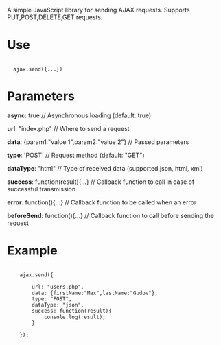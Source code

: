 A simple JavaScript library for sending AJAX requests.
Supports PUT,POST,DELETE,GET requests.

<h1>Use</h1>
<code>
  ajax.send({...})
</code>
<h1>Parameters</h1>
<b>async</b>: true // Asynchronous loading (default: true)

<b>url</b>: "index.php" // Where to send a request</u>
    
<b>data</b>: {param1:"value 1",param2:"value 2"} // Passed parameters
    
<b>type</b>: 'POST' // Request method (default: "GET")
    
<b>dataType</b>: "html" // Type of received data (supported json, html, xml)
    
<b>success</b>: function(result){...} // Callback function to call in case of successful transmission
			
<b>error</b>: function(){...} // Callback function to be called when an error
    
<b>beforeSend</b>: function(){...} // Callback function to call before sending the request
<h1>Example</h1>
<code>
	ajax.send({<br>
		url: "users.php",
		data: {firstName:"Max",lastName:"Gudov"},
		type: "POST",
		dataType: "json",
		success: function(result){
			console.log(result);	
		}<br>
	});
</code>

